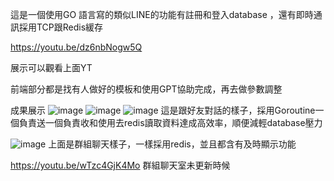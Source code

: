 這是一個使用GO 語言寫的類似LINE的功能有註冊和登入database ，還有即時通訊採用TCP跟Redis緩存

https://youtu.be/dz6nbNogw5Q

展示可以觀看上面YT 

前端部分都是找有人做好的模板和使用GPT協助完成，再去做參數調整

成果展示
![image](https://github.com/user-attachments/assets/ee4fdea8-7bd4-4b6d-924b-0f43a69e993b)
![image](https://github.com/user-attachments/assets/dc92e2b5-b284-438d-8567-42c8b9bb9050)
![image](https://github.com/user-attachments/assets/039a4500-5685-497f-8fae-b16a6525c97a)
這是跟好友對話的樣子，採用Goroutine一個負責送一個負責收和使用去redis讀取資料達成高效率，順便減輕database壓力

![image](https://github.com/user-attachments/assets/274e3409-9d54-4412-a4d5-47bd7faa6cb5)
上面是群組聊天樣子，一樣採用redis，並且都含有及時顯示功能

https://youtu.be/wTzc4GjK4Mo
群組聊天室未更新時候
